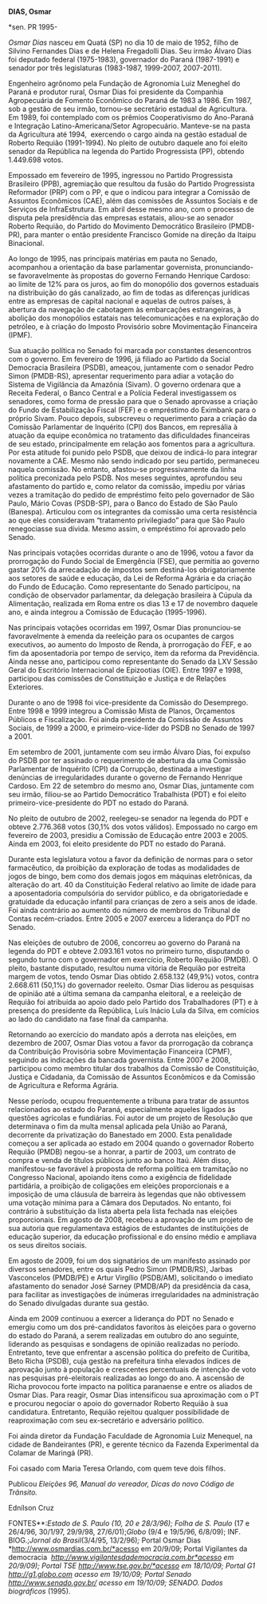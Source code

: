**DIAS, Osmar**

\*sen. PR 1995-

*Osmar Dias* nasceu em Quatá (SP) no dia 10 de maio de 1952, filho de
Silvino Fernandes Dias e de Helena Fregadolli Dias. Seu irmão Álvaro
Dias foi deputado federal (1975-1983), governador do Paraná (1987-1991)
e senador por três legislaturas (1983-1987, 1999-2007, 2007-2011).

Engenheiro agrônomo pela Fundação de Agronomia Luiz Meneghel do Paraná e
produtor rural, Osmar Dias foi presidente da Companhia Agropecuária de
Fomento Econômico do Paraná de 1983 a 1986. Em 1987, sob a gestão de seu
irmão, tornou-se secretário estadual de Agricultura. Em 1989, foi
contemplado com os prêmios Cooperativismo do Ano-Paraná e Integração
Latino-Americana/Setor Agropecuário. Manteve-se na pasta da Agricultura
até 1994,  exercendo o cargo ainda na gestão estadual de Roberto Requião
(1991-1994). No pleito de outubro daquele ano foi eleito senador da
República na legenda do Partido Progressista (PP), obtendo 1.449.698
votos.

Empossado em fevereiro de 1995, ingressou no Partido Progressista
Brasileiro (PPB), agremiação que resultou da fusão do Partido
Progressista Reformador (PRP) com o PP, e que o indicou para integrar a
Comissão de Assuntos Econômicos (CAE), além das comissões de Assuntos
Sociais e de Serviços de InfraEstrutura. Em abril desse mesmo ano, com o
processo de disputa pela presidência das empresas estatais, aliou-se ao
senador Roberto Requião, do Partido do Movimento Democrático Brasileiro
(PMDB-PR), para manter o então presidente Francisco Gomide na direção da
Itaipu Binacional.

Ao longo de 1995, nas principais matérias em pauta no Senado, acompanhou
a orientação da base parlamentar governista, pronunciando-se
favoravelmente às propostas do governo Fernando Henrique Cardoso: ao
limite de 12% para os juros, ao fim do monopólio dos governos estaduais
na distribuição do gás canalizado, ao fim de todas as diferenças
jurídicas entre as empresas de capital nacional e aquelas de outros
países, à abertura da navegação de cabotagem às embarcações
estrangeiras, à abolição dos monopólios estatais nas telecomunicações e
na exploração do petróleo, e à criação do Imposto Provisório sobre
Movimentação Financeira (IPMF).

Sua atuação política no Senado foi marcada por constantes desencontros
com o governo. Em fevereiro de 1996, já filiado ao Partido da Social
Democracia Brasileira (PSDB), ameaçou, juntamente com o senador Pedro
Simon (PMDB-RS), apresentar requerimento para adiar a votação do Sistema
de Vigilância da Amazônia (Sivam). O governo ordenara que a Receita
Federal, o Banco Central e a Polícia Federal investigassem os senadores,
como forma de pressão para que o Senado aprovasse a criação do Fundo de
Estabilização Fiscal (FEF) e o empréstimo do Eximbank para o próprio
Sivam. Pouco depois, subscreveu o requerimento para a criação da
Comissão Parlamentar de Inquérito (CPI) dos Bancos, em represália à
atuação da equipe econômica no tratamento das dificuldades financeiras
de seu estado, principalmente em relação aos fomentos para a
agricultura. Por esta atitude foi punido pelo PSDB, que deixou de
indicá-lo para integrar novamente a CAE. Mesmo não sendo indicado por
seu partido, permaneceu naquela comissão. No entanto, afastou-se
progressivamente da linha política preconizada pelo PSDB. Nos meses
seguintes, aprofundou seu afastamento do partido e, como relator da
comissão, impediu por várias vezes a tramitação do pedido de empréstimo
feito pelo governador de São Paulo, Mário Covas (PSDB-SP), para o Banco
do Estado de São Paulo (Banespa). Articulou com os integrantes da
comissão uma certa resistência ao que eles consideravam “tratamento
privilegiado” para que São Paulo renegociasse sua dívida. Mesmo assim, o
empréstimo foi aprovado pelo Senado.

Nas principais votações ocorridas durante o ano de 1996, votou a favor
da prorrogação do Fundo Social de Emergência (FSE), que permitia ao
governo gastar 20% da arrecadação de impostos sem destiná-los
obrigatoriamente aos setores de saúde e educação, da Lei de Reforma
Agrária e da criação do Fundo de Educação. Como representante do Senado
participou, na condição de observador parlamentar, da delegação
brasileira à Cúpula da Alimentação, realizada em Roma entre os dias 13 e
17 de novembro daquele ano, e ainda integrou a Comissão de Educação
(1995-1996).

Nas principais votações ocorridas em 1997, Osmar Dias pronunciou-se
favoravelmente à emenda da reeleição para os ocupantes de cargos
executivos, ao aumento do Imposto de Renda, à prorrogação do FEF, e ao
fim da aposentadoria por tempo de serviço, item da reforma da
Previdência. Ainda nesse ano, participou como representante do Senado da
LXV Sessão Geral do Escritório Internacional de Epizootias (OIE). Entre
1997 e 1998, participou das comissões de Constituição e Justiça e de
Relações Exteriores.

Durante o ano de 1998 foi vice-presidente da Comissão do Desemprego.
Entre 1998 e 1999 integrou a Comissão Mista de Planos, Orçamentos
Públicos e Fiscalização. Foi ainda presidente da Comissão de Assuntos
Sociais, de 1999 a 2000, e primeiro-vice-líder do PSDB no Senado de 1997
a 2001.

Em setembro de 2001, juntamente com seu irmão Álvaro Dias, foi expulso
do PSDB por ter assinado o requerimento de abertura da uma Comissão
Parlamentar de Inquérito (CPI) da Corrupção, destinada a investigar
denúncias de irregularidades durante o governo de Fernando Henrique
Cardoso. Em 22 de setembro do mesmo ano, Osmar Dias, juntamente com seu
irmão, filiou-se ao Partido Democrático Trabalhista (PDT) e foi eleito
primeiro-vice-presidente do PDT no estado do Paraná.

No pleito de outubro de 2002, reelegeu-se senador na legenda do PDT e
obteve 2.776.368 votos (30,1% dos votos válidos). Empossado no cargo em
fevereiro de 2003, presidiu a Comissão de Educação entre 2003 e 2005.
Ainda em 2003, foi eleito presidente do PDT no estado do Paraná.

Durante esta legislatura votou a favor da definição de normas para o
setor farmacêutico, da proibição da exploração de todas as modalidades
de jogos de bingo, bem como dos demais jogos em máquinas eletrônicas, da
alteração do art. 40 da Constituição Federal relativo ao limite de idade
para a aposentadoria compulsória do servidor público, e da
obrigatoriedade e gratuidade da educação infantil para crianças de zero
a seis anos de idade. Foi ainda contrário ao aumento do número de
membros do Tribunal de Contas recém-criados. Entre 2005 e 2007 exerceu a
liderança do PDT no Senado.

Nas eleições de outubro de 2006, concorreu ao governo do Paraná na
legenda do PDT e obteve 2.093.161 votos no primeiro turno, disputando o
segundo turno com o governador em exercício, Roberto Requião (PMDB). O
pleito, bastante disputado, resultou numa vitória de Requião por
estreita margem de votos, tendo Osmar Dias obtido 2.658.132 (49,9%)
votos, contra 2.668.611 (50,1%) do governador reeleito. Osmar Dias
liderou as pesquisas de opinião até a última semana da campanha
eleitoral, e a reeleição de Requião foi atribuída ao apoio dado pelo
Partido dos Trabalhadores (PT) e à presença do presidente da República,
Luís Inácio Lula da Silva, em comícios ao lado do candidato na fase
final da campanha.

Retornando ao exercício do mandato após a derrota nas eleições, em
dezembro de 2007, Osmar Dias votou a favor da prorrogação da cobrança da
Contribuição Provisória sobre Movimentação Financeira (CPMF), seguindo
as indicações da bancada governista. Entre 2007 e 2008, participou como
membro titular dos trabalhos da Comissão de Constituição, Justiça e
Cidadania, da Comissão de Assuntos Econômicos e da Comissão de
Agricultura e Reforma Agrária.

Nesse período, ocupou frequentemente a tribuna para tratar de assuntos
relacionados ao estado do Paraná, especialmente aqueles ligados às
questões agrícolas e fundiárias. Foi autor de um projeto de Resolução
que determinava o fim da multa mensal aplicada pela União ao Paraná,
decorrente da privatização do Banestado em 2000. Esta penalidade começou
a ser aplicada ao estado em 2004 quando o governador Roberto Requião
(PMDB) negou-se a honrar, a partir de 2003, um contrato de compra e
venda de títulos públicos junto ao banco Itaú. Além disso, manifestou-se
favorável à proposta de reforma política em tramitação no Congresso
Nacional, apoiando itens como a exigência de fidelidade partidária, a
proibição de coligações em eleições proporcionais e a imposição de uma
cláusula de barreira às legendas que não obtivessem uma votação mínima
para a Câmara dos Deputados. No entanto, foi contrário à substituição da
lista aberta pela lista fechada nas eleições proporcionais. Em agosto de
2008, recebeu a aprovação de um projeto de sua autoria que regulamentava
estágios de estudantes de instituições de educação superior, da educação
profissional e do ensino médio e ampliava os seus direitos sociais.

Em agosto de 2009, foi um dos signatários de um manifesto assinado por
diversos senadores, entre os quais Pedro Simon (PMDB/RS), Jarbas
Vasconcelos (PMDB/PE) e Artur Virgílio (PSDB/AM), solicitando o imediato
afastamento do senador José Sarney (PMDB/AP) da presidência da casa,
para facilitar as investigações de inúmeras irregularidades na
administração do Senado divulgadas durante sua gestão.

Ainda em 2009 continuou a exercer a liderança do PDT no Senado e emergiu
como um dos pré-candidatos favoritos às eleições para o governo do
estado do Paraná, a serem realizadas em outubro do ano seguinte,
liderando as pesquisas e sondagens de opinião realizadas no período.
Entretanto, teve que enfrentar a ascensão política do prefeito de
Curitiba, Beto Richa (PSDB), cuja gestão na prefeitura tinha elevados
índices de aprovação junto à população e crescentes percentuais de
intenção de voto nas pesquisas pré-eleitorais realizadas ao longo do
ano. A ascensão de Richa provocou forte impacto na política paranaense e
entre os aliados de Osmar Dias. Para reagir, Osmar Dias intensificou sua
aproximação com o PT e procurou negociar o apoio do governador Roberto
Requião à sua candidatura. Entretanto, Requião rejeitou qualquer
possibilidade de reaproximação com seu ex-secretário e adversário
político.

Foi ainda diretor da Fundação Faculdade de Agronomia Luiz Menequel, na
cidade de Bandeirantes (PR), e gerente técnico da Fazenda Experimental
da Colamar de Maringá (PR).

Foi casado com Maria Teresa Orlando, com quem teve dois filhos.

Publicou *Eleições 96, Manual do vereador, Dicas do novo Código de
Trânsito.*

Ednílson Cruz

FONTES**:***Estado de S. Paulo* (10, 20 e 28/3/96)*; Folha de S. Paulo*
(17 e 26/4/96, 30/1/97, 29/9/98, 27/6/01);*Globo* (9/4 e 19/5/96,
6/8/09); INF. BIOG.;*Jornal do Brasil*(3/4/95, 13/2/96)*;* Portal Osmar
Dias *http://www.osmardias.com.br/*acesso em 20/9/09; Portal Vigilantes
da democracia  *http://www.vigilantesdademocracia.com.br*acesso em
20/9/09); Portal TSE *http://www.tse.gov.br/*acesso em 18/10/09; Portal
G1 http://g1.globo.com acesso em 19/10/09; Portal Senado
http://www.senado.gov.br/ acesso em 19/10/09; SENADO*. Dados
biográficos* (1995).

 
